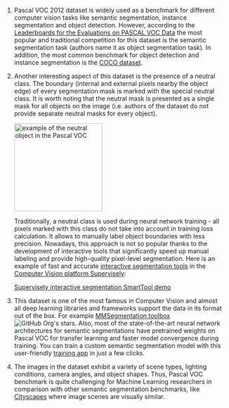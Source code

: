 1. Pascal VOC 2012 dataset is widely used as a benchmark for different computer vision tasks like semantic segmentation, instance segmentation and object detection. However, according to the [Leaderboards for the Evaluations on PASCAL VOC Data](http://host.robots.ox.ac.uk:8080/leaderboard/main_bootstrap.php) the most popular and traditional competition for this dataset is the semantic segmentation task (authors name it as object segmentation task). In addition, the most common benchmark for object detection and instance segmentation is the [COCO dataset](https://datasetninja.com/coco-2017).
2. Another interesting aspect of this dataset is the presence of a neutral class. The boundary (internal and external pixels nearby the object edge) of every segmentation mask is marked with the special neutral class. It is worth noting that the neutral mask is presented as a single mask for all objects on the image (i.e. authors of the dataset do not provide separate neutral masks for every object).

   <img src="https://github.com/dataset-ninja/pascal-voc-2012/assets/12828725/38251d98-ac07-4d90-9233-b84ca759b625" alt="example of the neutral object in the Pascal VOC" width="200px">

   Traditionally, a neutral class is used during neural network training - all pixels marked with this class do not take into account in training loss calculation. It allows to manually label object boundaries with less precision. Nowadays, this approach is not so popular thanks to the development of interactive tools that significantly speed up manual labeling and provide high-quality pixel-level segmentation. Here is an example of fast and accurate [interactive segmentation tools](https://supervisely.com/labeling-automation/ai-assisted-labeling/) in the [Computer Vision platform Supervisely](https://supervisely.com/):

   [Supervisely interactive segmentation SmartTool demo](https://cdn.supervisely.com/videos/ritm-poster.c507ec0.webm)
3. This dataset is one of the most famous in Computer Vision and almost all deep learning libraries and frameworks support the data in its format out of the box. For example [MMSegmentation toolbox](https://github.com/open-mmlab/mmsegmentation) ![GitHub Org's stars](https://img.shields.io/github/stars/open-mmlab/mmsegmentation?style=social). Also, most of the state-of-the-art neural network architectures for semantic segmentations have pretrained weights on Pascal VOC for transfer learning and faster model convergence during training. You can train a custom semantic segmentation model with this user-friendly [training app](https://ecosystem.supervisely.com/apps/mmsegmentation/train) in just a few clicks.
4. The images in the dataset exhibit a variety of scene types, lighting conditions, camera angles, and object shapes. Thus, Pascal VOC benchmark is quite challenging for Machine Learning researchers in comparison with other semantic segmentation benchmarks, like [Cityscapes](https://datasetninja.com/cityscapes) where image scenes are visually similar.
